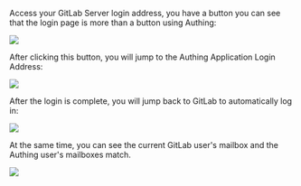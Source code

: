 <IntegrationDetailCard title="Use Authing login GitLab">

Access your GitLab Server login address, you have a button you can see that the login page is more than a button using Authing:

![](~@imagesZhCn/integration/gitlab/4-1.png)

After clicking this button, you will jump to the Authing Application Login Address:

![](~@imagesZhCn/integration/gitlab/4-2.png)

After the login is complete, you will jump back to GitLab to automatically log in:

![](~@imagesZhCn/integration/gitlab/4-3.png)

At the same time, you can see the current GitLab user's mailbox and the Authing user's mailboxes match.

![](~@imagesZhCn/integration/gitlab/4-4.png)

</IntegrationDetailCard>
